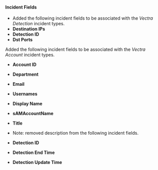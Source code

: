 #### Incident Fields
- Added the following incident fields to be associated with the *Vectra Detection* incident types.
- **Destination IPs**
- **Detection ID**
- **Dst Ports**

Added the following incident fields to be associated with the *Vectra Account* incident types.
- **Account ID**
- **Department**
- **Email**
- **Usernames**
- **Display Name**
- **sAMAccountName**
- **Title**

- Note: removed description from the following incident fields.
- **Detection ID**
- **Detection End Time**
- **Detection Update Time**